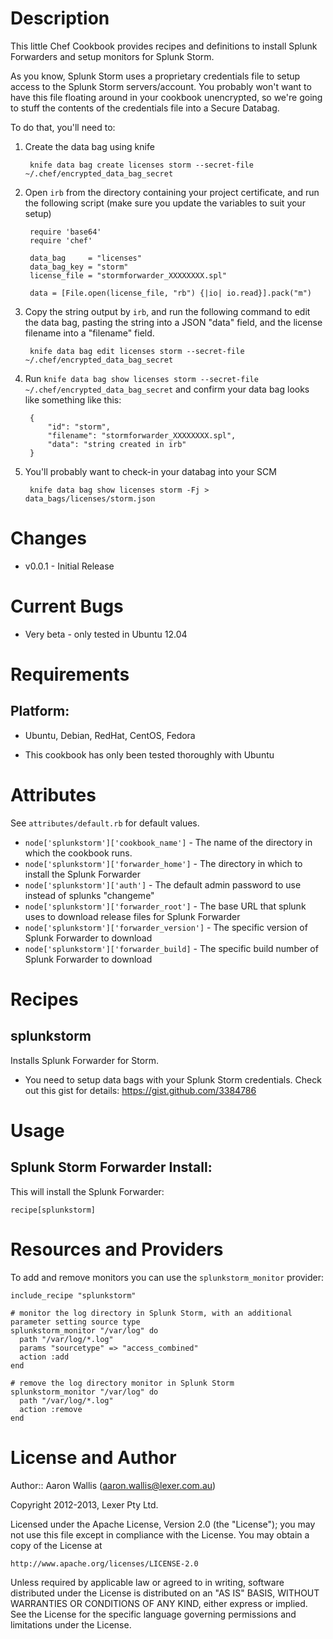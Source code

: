 Description
===========

This little Chef Cookbook provides recipes and definitions to install Splunk Forwarders and setup monitors for Splunk Storm.

As you know, Splunk Storm uses a proprietary credentials file to setup access to the Splunk Storm servers/account.
You probably won't want to have this file floating around in your cookbook unencrypted, so we're going to stuff the contents of the credentials file into a Secure Databag.

To do that, you'll need to:

1. Create the data bag using knife
        
        knife data bag create licenses storm --secret-file ~/.chef/encrypted_data_bag_secret
2. Open `irb` from the directory containing your project certificate, and run the following script (make sure you update the variables to suit your setup)

        require 'base64'
        require 'chef'

        data_bag     = "licenses"
        data_bag_key = "storm"
        license_file = "stormforwarder_XXXXXXXX.spl"
         
        data = [File.open(license_file, "rb") {|io| io.read}].pack("m")
3. Copy the string output by `irb`, and run the following command to edit the data bag, pasting the string into a JSON "data" field, and the license filename into a "filename" field.

        knife data bag edit licenses storm --secret-file ~/.chef/encrypted_data_bag_secret

4. Run `knife data bag show licenses storm --secret-file ~/.chef/encrypted_data_bag_secret` and confirm your data bag looks like something like this:

        {
            "id": "storm",
            "filename": "stormforwarder_XXXXXXXX.spl",
            "data": "string created in irb"
        }
3. You'll probably want to check-in your databag into your SCM
        
        knife data bag show licenses storm -Fj > data_bags/licenses/storm.json

Changes
=======

* v0.0.1 - Initial Release


Current Bugs
============

* Very beta - only tested in Ubuntu 12.04


Requirements
============

## Platform:

* Ubuntu, Debian, RedHat, CentOS, Fedora

- This cookbook has only been tested thoroughly with Ubuntu


Attributes
==========

See `attributes/default.rb` for default values.

* `node['splunkstorm']['cookbook_name']` - The name of the directory in which the cookbook runs.
* `node['splunkstorm']['forwarder_home']` - The directory in which to install the Splunk Forwarder
* `node['splunkstorm']['auth']` - The default admin password to use instead of splunks "changeme"
* `node['splunkstorm']['forwarder_root']` - The base URL that splunk uses to download release files for Splunk Forwarder
* `node['splunkstorm']['forwarder_version']` - The specific version of Splunk Forwarder to download
* `node['splunkstorm']['forwarder_build]` - The specific build number of Splunk Forwarder to download


Recipes
=======

splunkstorm
-----

Installs Splunk Forwarder for Storm.
- You need to setup data bags with your Splunk Storm credentials. Check out this gist for details: https://gist.github.com/3384786

Usage
=====

## Splunk Storm Forwarder Install:

This will install the Splunk Forwarder:

    recipe[splunkstorm]


Resources and Providers
=======================

To add and remove monitors you can use the `splunkstorm_monitor` provider:
    
    include_recipe "splunkstorm"
    
    # monitor the log directory in Splunk Storm, with an additional parameter setting source type
    splunkstorm_monitor "/var/log" do
      path "/var/log/*.log"
      params "sourcetype" => "access_combined"
      action :add
    end
    
    # remove the log directory monitor in Splunk Storm
    splunkstorm_monitor "/var/log" do
      path "/var/log/*.log"
      action :remove
    end



License and Author
==================

Author:: Aaron Wallis (<aaron.wallis@lexer.com.au>)

Copyright 2012-2013, Lexer Pty Ltd.

Licensed under the Apache License, Version 2.0 (the "License");
you may not use this file except in compliance with the License.
You may obtain a copy of the License at

    http://www.apache.org/licenses/LICENSE-2.0

Unless required by applicable law or agreed to in writing, software
distributed under the License is distributed on an "AS IS" BASIS,
WITHOUT WARRANTIES OR CONDITIONS OF ANY KIND, either express or implied.
See the License for the specific language governing permissions and
limitations under the License.